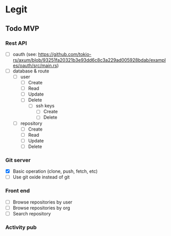 # Legit

## Todo MVP

### Rest API

- [ ] oauth (see: https://github.com/tokio-rs/axum/blob/93251fa20321b3e93dd6c8c3a229ad005928bdab/examples/oauth/src/main.rs)
- [ ] database & route
  - [ ] user
    - [ ] Create
    - [ ] Read
    - [ ] Update
    - [ ] Delete 
      - [ ] ssh keys
        - [ ] Create 
        - [ ] Delete 
  - [ ] repository
    - [ ] Create
    - [ ] Read
    - [ ] Update
    - [ ] Delete

### Git server 

- [x] Basic operation (clone, push, fetch, etc)
- [ ] Use git oxide instead of git

### Front end

- [ ] Browse repositories by user
- [ ] Browse repositories by org
- [ ] Search repository

### Activity pub